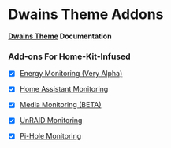 # Dwains Theme Addons

**[Dwains Theme](https://github.com/dwainscheeren/lovelace-dwains-theme) Documentation**

### Add-ons For Home-Kit-Infused 
- [x] [Energy Monitoring (Very Alpha)](./addons/dwains/addons/more_page/power_usage.yaml)
- [x] [Home Assistant Monitoring](./addons/dwains/ha_monitor.md)
- [x] [Media Monitoring (BETA)](./addons/dwains/addons/more_page/media.yaml)
- [x] [UnRAID Monitoring](./addons/dwains/unraid-monitor.md)
- [x] [Pi-Hole Monitoring](./addons/dwains/pi-hole.md)

